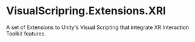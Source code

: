 # VisualScripring.Extensions.XRI
A set of Extensions to Unity's Visual Scripting that integrate XR Interaction Toolkit features.
